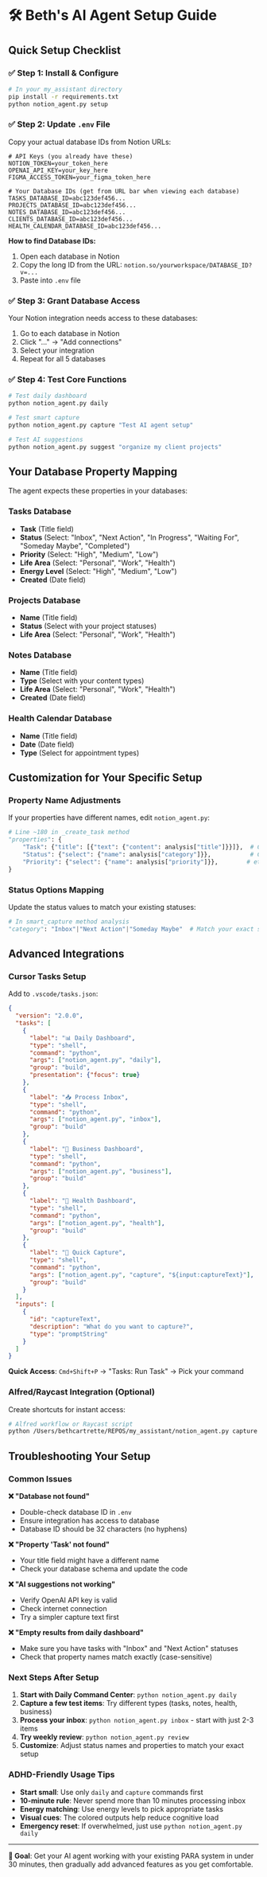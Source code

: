 # 🛠️ Beth's AI Agent Setup Guide

## Quick Setup Checklist

### ✅ Step 1: Install & Configure
```bash
# In your my_assistant directory
pip install -r requirements.txt
python notion_agent.py setup
```

### ✅ Step 2: Update `.env` File

Copy your actual database IDs from Notion URLs:

```env
# API Keys (you already have these)
NOTION_TOKEN=your_token_here
OPENAI_API_KEY=your_key_here
FIGMA_ACCESS_TOKEN=your_figma_token_here

# Your Database IDs (get from URL bar when viewing each database)
TASKS_DATABASE_ID=abc123def456...
PROJECTS_DATABASE_ID=abc123def456...
NOTES_DATABASE_ID=abc123def456...
CLIENTS_DATABASE_ID=abc123def456...
HEALTH_CALENDAR_DATABASE_ID=abc123def456...
```

**How to find Database IDs:**
1. Open each database in Notion
2. Copy the long ID from the URL: `notion.so/yourworkspace/DATABASE_ID?v=...`
3. Paste into `.env` file

### ✅ Step 3: Grant Database Access

Your Notion integration needs access to these databases:
1. Go to each database in Notion
2. Click "..." → "Add connections"
3. Select your integration
4. Repeat for all 5 databases

### ✅ Step 4: Test Core Functions

```bash
# Test daily dashboard
python notion_agent.py daily

# Test smart capture  
python notion_agent.py capture "Test AI agent setup"

# Test AI suggestions
python notion_agent.py suggest "organize my client projects"
```

## Your Database Property Mapping

The agent expects these properties in your databases:

### Tasks Database
- **Task** (Title field)
- **Status** (Select: "Inbox", "Next Action", "In Progress", "Waiting For", "Someday Maybe", "Completed")
- **Priority** (Select: "High", "Medium", "Low") 
- **Life Area** (Select: "Personal", "Work", "Health")
- **Energy Level** (Select: "High", "Medium", "Low")
- **Created** (Date field)

### Projects Database  
- **Name** (Title field)
- **Status** (Select with your project statuses)
- **Life Area** (Select: "Personal", "Work", "Health")

### Notes Database
- **Name** (Title field) 
- **Type** (Select with your content types)
- **Life Area** (Select: "Personal", "Work", "Health")
- **Created** (Date field)

### Health Calendar Database
- **Name** (Title field)
- **Date** (Date field)
- **Type** (Select for appointment types)

## Customization for Your Specific Setup

### Property Name Adjustments
If your properties have different names, edit `notion_agent.py`:

```python
# Line ~180 in _create_task method
"properties": {
    "Task": {"title": [{"text": {"content": analysis["title"]}}]},  # Change "Task" to your title field
    "Status": {"select": {"name": analysis["category"]}},           # Change "Status" to your status field
    "Priority": {"select": {"name": analysis["priority"]}},        # etc.
}
```

### Status Options Mapping
Update the status values to match your existing statuses:

```python
# In smart_capture method analysis
"category": "Inbox"|"Next Action"|"Someday Maybe"  # Match your exact status names
```

## Advanced Integrations

### Cursor Tasks Setup
Add to `.vscode/tasks.json`:

```json
{
  "version": "2.0.0", 
  "tasks": [
    {
      "label": "📊 Daily Dashboard",
      "type": "shell",
      "command": "python",
      "args": ["notion_agent.py", "daily"],
      "group": "build",
      "presentation": {"focus": true}
    },
    {
      "label": "📥 Process Inbox", 
      "type": "shell",
      "command": "python",
      "args": ["notion_agent.py", "inbox"],
      "group": "build"
    },
    {
      "label": "💼 Business Dashboard",
      "type": "shell", 
      "command": "python",
      "args": ["notion_agent.py", "business"],
      "group": "build"
    },
    {
      "label": "🏥 Health Dashboard",
      "type": "shell",
      "command": "python", 
      "args": ["notion_agent.py", "health"],
      "group": "build"
    },
    {
      "label": "🚀 Quick Capture",
      "type": "shell",
      "command": "python",
      "args": ["notion_agent.py", "capture", "${input:captureText}"],
      "group": "build"
    }
  ],
  "inputs": [
    {
      "id": "captureText",
      "description": "What do you want to capture?",
      "type": "promptString"
    }
  ]
}
```

**Quick Access**: `Cmd+Shift+P` → "Tasks: Run Task" → Pick your command

### Alfred/Raycast Integration (Optional)
Create shortcuts for instant access:

```bash
# Alfred workflow or Raycast script
python /Users/bethcartrette/REPOS/my_assistant/notion_agent.py capture "$1"
```

## Troubleshooting Your Setup

### Common Issues

**❌ "Database not found"**
- Double-check database ID in `.env` 
- Ensure integration has access to database
- Database ID should be 32 characters (no hyphens)

**❌ "Property 'Task' not found"** 
- Your title field might have a different name
- Check your database schema and update the code

**❌ "AI suggestions not working"**
- Verify OpenAI API key is valid
- Check internet connection
- Try a simpler capture text first

**❌ "Empty results from daily dashboard"**
- Make sure you have tasks with "Inbox" and "Next Action" statuses
- Check that property names match exactly (case-sensitive)

### Next Steps After Setup

1. **Start with Daily Command Center**: `python notion_agent.py daily`
2. **Capture a few test items**: Try different types (tasks, notes, health, business)
3. **Process your inbox**: `python notion_agent.py inbox` - start with just 2-3 items
4. **Try weekly review**: `python notion_agent.py review` 
5. **Customize**: Adjust status names and properties to match your exact setup

### ADHD-Friendly Usage Tips

- **Start small**: Use only `daily` and `capture` commands first
- **10-minute rule**: Never spend more than 10 minutes processing inbox
- **Energy matching**: Use energy levels to pick appropriate tasks
- **Visual cues**: The colored outputs help reduce cognitive load
- **Emergency reset**: If overwhelmed, just use `python notion_agent.py daily`

---

**🎯 Goal**: Get your AI agent working with your existing PARA system in under 30 minutes, then gradually add advanced features as you get comfortable. 